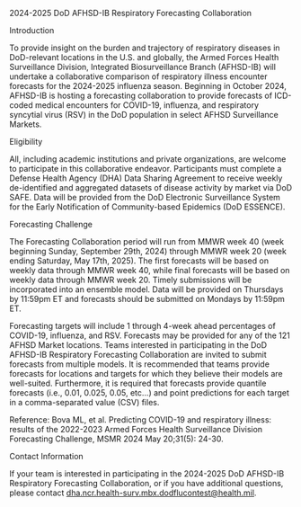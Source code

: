 2024-2025 DoD AFHSD-IB Respiratory Forecasting Collaboration

Introduction

To provide insight on the burden and trajectory of respiratory diseases in DoD-relevant locations in the U.S. and globally, the Armed Forces Health Surveillance Division, Integrated Biosurveillance Branch (AFHSD-IB) will undertake a collaborative comparison of respiratory illness encounter forecasts for the 2024-2025 influenza season. Beginning in October 2024, AFHSD-IB is hosting a forecasting collaboration to provide forecasts of ICD-coded medical encounters for COVID-19, influenza, and respiratory syncytial virus (RSV) in the DoD population in select AFHSD Surveillance Markets.

Eligibility

All, including academic institutions and private organizations, are welcome to participate in this collaborative endeavor. Participants must complete a Defense Health Agency (DHA) Data Sharing Agreement to receive weekly de-identified and aggregated datasets of disease activity by market via DoD SAFE. Data will be provided from the DoD Electronic Surveillance System for the Early Notification of Community-based Epidemics (DoD ESSENCE).

Forecasting Challenge

The Forecasting Collaboration period will run from MMWR week 40 (week beginning Sunday, September 29th, 2024) through MMWR week 20 (week ending Saturday, May 17th, 2025). The first forecasts will be based on weekly data through MMWR week 40, while final forecasts will be based on weekly data through MMWR week 20. Timely submissions will be incorporated into an ensemble model. Data will be provided on Thursdays by 11:59pm ET and forecasts should be submitted on Mondays by 11:59pm ET.

Forecasting targets will include 1 through 4-week ahead percentages of COVID-19, influenza, and RSV. Forecasts may be provided for any of the 121 AFHSD Market locations. Teams interested in participating in the DoD AFHSD-IB Respiratory Forecasting Collaboration are invited to submit forecasts from multiple models. It is recommended that teams provide forecasts for locations and targets for which they believe their models are well-suited. Furthermore, it is required that forecasts provide quantile forecasts (i.e., 0.01, 0.025, 0.05, etc...) and point predictions for each target in a comma-separated value (CSV) files.

Reference: Bova ML, et al. Predicting COVID-19 and respiratory illness: results of the 2022-2023 Armed Forces Health Surveillance Division Forecasting Challenge, MSMR 2024 May 20;31(5): 24-30. 

Contact Information

If your team is interested in participating in the 2024-2025 DoD AFHSD-IB Respiratory Forecasting Collaboration, or if you have additional questions, please contact 
dha.ncr.health-surv.mbx.dodflucontest@health.mil.

